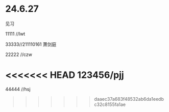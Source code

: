 # 24.6.27
见习

11111 //lwt

33333//211110161 萧剑庭

22222 //czw

<<<<<<< HEAD
123456/pjj
=======
44444 //hsj

>>>>>>> daaec37a683f48532ab6da1eedbc32c8155fa1ae

